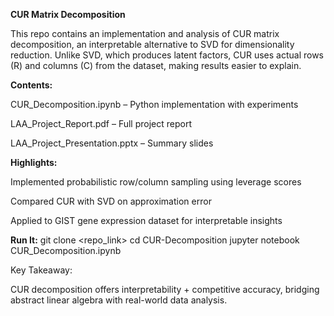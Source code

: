 **CUR Matrix Decomposition**

This repo contains an implementation and analysis of CUR matrix decomposition, an interpretable alternative to SVD for dimensionality reduction. Unlike SVD, which produces latent factors, CUR uses actual rows (R) and columns (C) from the dataset, making results easier to explain.

**Contents:**

CUR_Decomposition.ipynb – Python implementation with experiments

LAA_Project_Report.pdf – Full project report

LAA_Project_Presentation.pptx – Summary slides

**Highlights:**

Implemented probabilistic row/column sampling using leverage scores

Compared CUR with SVD on approximation error

Applied to GIST gene expression dataset for interpretable insights

**Run It:**
git clone <repo_link>
cd CUR-Decomposition
jupyter notebook CUR_Decomposition.ipynb


Key Takeaway:

CUR decomposition offers interpretability + competitive accuracy, bridging abstract linear algebra with real-world data analysis.
